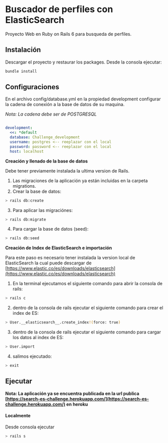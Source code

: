# Buscador de perfiles con ElasticSearch

Proyecto Web en Ruby on Rails 6 para busqueda de perfiles.

## Instalación

Descargar el proyecto y restaurar los packages.
Desde la consola ejecutar:
```bash
bundle install
```

## Configuraciones
En el archivo config/database.yml en la propiedad development configurar la cadena de conexión a la base de datos de su maquina.

*Nota: La cadena debe ser de POSTGRESQL*


```yml

development:
  <<: *default
  database: Challenge_development
  username: postgres <-- reeplazar con el local
  password: password <-- reeplazar con el local
  host: localhost 

```
**Creación y llenado de la base de datos**

Debe tener previamente instalada la ultima version de Rails.

1. Las migraciones de la aplicación ya están incluidas en la carpeta migrations.
2. Crear la base de datos:
```bash
> rails db:create
```
3. Para aplicar las migraciónes:
```bash
> rails db:migrate
```
4. Para cargar la base de datos (seed):
```bash
> rails db:seed
```
**Creación de Index de ElasticSearch e importación**

Para este paso es necesario tener instalada la version local de ElasticSearch la cual puede descargar de
[https://www.elastic.co/es/downloads/elasticsearch](https://www.elastic.co/es/downloads/elasticsearch)

1. En la terminal ejecutamos el siguiente comando para abrir la consola de rails:
```bash
> rails c
```
2. dentro de la consola de rails ejecutar el siguiente comando para crear el index de ES:
```bash
> User.__elasticsearch__.create_index!(force: true)
```
3. dentro de la consola de rails ejecutar el siguiente comando para cargar los datos al index de ES:
```bash
> User.import
```
4. salimos ejecutado:
```bash
> exit
```

## Ejecutar

**Nota: La aplicación ya se encuentra publicada en la url publica [https://search-es-challenge.herokuapp.com/](https://search-es-challenge.herokuapp.com/) en heroku**

#### Localmente
Desde consola ejecutar
```bash
> rails s
```

